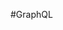 
#GraphQL

```csharp --project ./src/Try/Try.csproj --source-file ./src/Try/Greeter/GraphQLGreeterSamples.cs --region Greeter_SayHello_GraphQL_Query
```
